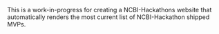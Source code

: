 This is a work-in-progress for creating a NCBI-Hackathons website that automatically renders the most current list of NCBI-Hackathon shipped MVPs.
